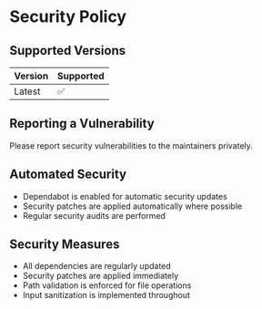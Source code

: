 # Security Policy

## Supported Versions

| Version | Supported          |
| ------- | ------------------ |
| Latest  | :white_check_mark: |

## Reporting a Vulnerability

Please report security vulnerabilities to the maintainers privately.

## Automated Security

- Dependabot is enabled for automatic security updates
- Security patches are applied automatically where possible
- Regular security audits are performed

## Security Measures

- All dependencies are regularly updated
- Security patches are applied immediately
- Path validation is enforced for file operations
- Input sanitization is implemented throughout
